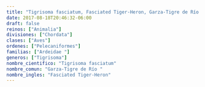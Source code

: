 ```yaml
---
title: "Tigrisoma fasciatum, Fasciated Tiger-Heron, Garza-Tigre de Río "
date: 2017-08-18T20:46:32-06:00
draft: false
reinos: ["Animalia"]
divisiones: ["Chordata"]
clases: ["Aves"]
ordenes: ["Pelecaniformes"]
familias: ["Ardeidae "]
generos: ["Tigrisoma"]
nombre_cientifico: "Tigrisoma fasciatum"
nombre_comun: "Garza-Tigre de Río "
nombre_ingles: "Fasciated Tiger-Heron"
---
```

